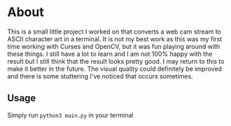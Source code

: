 # About

This is a small little project I worked on that converts a web cam stream to ASCII character art in a terminal. It is not my best work as this was my first time working with Curses and OpenCV, 
but it was fun playing around with these things. I still have a lot to learn and I am not 100% happy with the result but I still think that the result looks pretty good. I may return to this to make it better in the future.
The visual quality could definitely be improved and there is some stuttering I've noticed that occurs sometimes. 

## Usage

Simply run ```python3 main.py``` in your terminal

